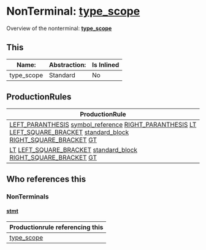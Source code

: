 # NonTerminal: **[type_scope](./type_scope.md)**

Overview of the nonterminal: **[type_scope](./type_scope.md)**



## This

| Name:                | Abstraction:    | Is Inlined |
| -------------------- | --------------- | ---------- |
| type_scope | Standard | No |



## ProductionRules

| ProductionRule |
| ---- |
| [LEFT_PARANTHESIS](./../Lexicon/LEFT_PARANTHESIS.md) [symbol_reference](./symbol_reference.md) [RIGHT_PARANTHESIS](./../Lexicon/RIGHT_PARANTHESIS.md) [LT](./../Lexicon/LT.md) [LEFT_SQUARE_BRACKET](./../Lexicon/LEFT_SQUARE_BRACKET.md) [standard_block](./standard_block.md) [RIGHT_SQUARE_BRACKET](./../Lexicon/RIGHT_SQUARE_BRACKET.md) [GT](./../Lexicon/GT.md)  |
| [LT](./../Lexicon/LT.md) [LEFT_SQUARE_BRACKET](./../Lexicon/LEFT_SQUARE_BRACKET.md) [standard_block](./standard_block.md) [RIGHT_SQUARE_BRACKET](./../Lexicon/RIGHT_SQUARE_BRACKET.md) [GT](./../Lexicon/GT.md)  |




## Who references this

### NonTerminals


#### [stmt](./../Grammar/stmt.md)

| Productionrule referencing this                      |
| ---------------------------------------------------- |
| [type_scope](./type_scope.md)  |



